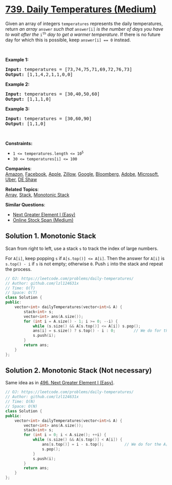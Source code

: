 # [739. Daily Temperatures (Medium)](https://leetcode.com/problems/daily-temperatures/)

<p>Given an array of integers <code>temperatures</code> represents the daily temperatures, return <em>an array</em> <code>answer</code> <em>such that</em> <code>answer[i]</code> <em>is the number of days you have to wait after the</em> <code>i<sup>th</sup></code> <em>day to get a warmer temperature</em>. If there is no future day for which this is possible, keep <code>answer[i] == 0</code> instead.</p>

<p>&nbsp;</p>
<p><strong>Example 1:</strong></p>
<pre><strong>Input:</strong> temperatures = [73,74,75,71,69,72,76,73]
<strong>Output:</strong> [1,1,4,2,1,1,0,0]
</pre><p><strong>Example 2:</strong></p>
<pre><strong>Input:</strong> temperatures = [30,40,50,60]
<strong>Output:</strong> [1,1,1,0]
</pre><p><strong>Example 3:</strong></p>
<pre><strong>Input:</strong> temperatures = [30,60,90]
<strong>Output:</strong> [1,1,0]
</pre>
<p>&nbsp;</p>
<p><strong>Constraints:</strong></p>

<ul>
	<li><code>1 &lt;=&nbsp;temperatures.length &lt;= 10<sup>5</sup></code></li>
	<li><code>30 &lt;=&nbsp;temperatures[i] &lt;= 100</code></li>
</ul>


**Companies**:  
[Amazon](https://leetcode.com/company/amazon), [Facebook](https://leetcode.com/company/facebook), [Apple](https://leetcode.com/company/apple), [Zillow](https://leetcode.com/company/zillow), [Google](https://leetcode.com/company/google), [Bloomberg](https://leetcode.com/company/bloomberg), [Adobe](https://leetcode.com/company/adobe), [Microsoft](https://leetcode.com/company/microsoft), [Uber](https://leetcode.com/company/uber), [DE Shaw](https://leetcode.com/company/de-shaw)

**Related Topics**:  
[Array](https://leetcode.com/tag/array/), [Stack](https://leetcode.com/tag/stack/), [Monotonic Stack](https://leetcode.com/tag/monotonic-stack/)

**Similar Questions**:
* [Next Greater Element I (Easy)](https://leetcode.com/problems/next-greater-element-i/)
* [Online Stock Span (Medium)](https://leetcode.com/problems/online-stock-span/)

## Solution 1. Monotonic Stack

Scan from right to left, use a stack `s` to track the index of large numbers.

For `A[i]`, keep popping `s` if `A[s.top()] <= A[i]`. Then the answer for `A[i]` is `s.top() - i` if `s` is not empty; otherwise `0`. Push `i` into the stack and repeat the process.

```cpp
// OJ: https://leetcode.com/problems/daily-temperatures/
// Author: github.com/lzl124631x
// Time: O(T)
// Space: O(T)
class Solution {
public:
    vector<int> dailyTemperatures(vector<int>& A) {
        stack<int> s;
        vector<int> ans(A.size());
        for (int i = A.size() - 1; i >= 0; --i) {
            while (s.size() && A[s.top()] <= A[i]) s.pop();
            ans[i] = s.size() ? s.top() - i : 0;		// We do for the A[i]
            s.push(i);
        }
        return ans;
    }
};
```

## Solution 2. Monotonic Stack (Not necessary)

Same idea as in [496. Next Greater Element I (Easy)](https://leetcode.com/problems/next-greater-element-i/).

```cpp
// OJ: https://leetcode.com/problems/daily-temperatures/
// Author: github.com/lzl124631x
// Time: O(N)
// Space: O(N)
class Solution {
public:
    vector<int> dailyTemperatures(vector<int>& A) {
        vector<int> ans(A.size());
        stack<int> s;
        for (int i = 0; i < A.size(); ++i) {
            while (s.size() && A[s.top()] < A[i]) {
                ans[s.top()] = i - s.top();			// We do for the A[s.top()]
                s.pop();
            }
            s.push(i);
        }
        return ans;
    }
};
```
